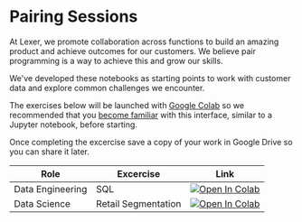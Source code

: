 # Pairing Sessions

At Lexer, we promote collaboration across functions to build an amazing product and achieve outcomes for our customers. We believe pair programming is a way to achieve this and grow our skills.

We've developed these notebooks as starting points to work with customer data and explore common challenges we encounter. 

The exercises below will be launched with [Google Colab](https://colab.research.google.com/) so we recommended that you [become familiar](https://youtu.be/inN8seMm7UI) with this interface, similar to a Jupyter notebook, before starting.

Once completing the excercise save a copy of your work in Google Drive so you can share it later.

| Role             | Excercise           | Link                                                                                                                                                                                           |
|------------------|---------------------|------------------------------------------------------------------------------------------------------------------------------------------------------------------------------------------------|
| Data Engineering | SQL                 | [![Open In Colab](https://colab.research.google.com/assets/colab-badge.svg)](http://colab.research.google.com/github/lexerdev/pairing-sessions/blob/main/notebooks/data_engineering_sql.ipynb) |
| Data Science     | Retail Segmentation | [![Open In Colab](https://colab.research.google.com/assets/colab-badge.svg)](http://colab.research.google.com/github/lexerdev/pairing-sessions/blob/main/notebooks/data_science_rfm.ipynb)     |